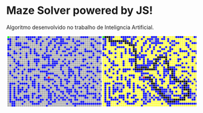 # Maze Solver powered by JS!

Algoritmo desenvolvido no trabalho de Inteligncia Artificial. 

![alt text](screenshots/screensingle.jpg "Cool Maze!")
